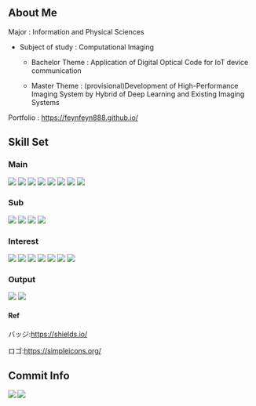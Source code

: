 ## About Me
Major : Information and Physical Sciences

- Subject of study : Computational Imaging

  - Bachelor Theme : Application of Digital Optical Code for IoT device communication

  - Master Theme : (provisional)Development of High-Performance Imaging System by Hybrid of Deep Learning and Existing Imaging Systems

Portfolio : https://feynfeyn888.github.io/

## Skill Set

### Main
<div>
    <img src="https://img.shields.io/badge/-Python-333.svg?logo=python&style=flat">
    <img src="https://img.shields.io/badge/-OpenCV-214263.svg?style=flat">
    <img src="https://img.shields.io/badge/-Raspberry%20Pi-C51A4A.svg?logo=raspberry-pi&style=flat">
    <img src="https://img.shields.io/badge/-Visual%20Studio%20Code-007ACC.svg?logo=visual-studio-code&style=flat">
    <img src="https://img.shields.io/badge/-Vim-019733.svg?logo=vim&style=flat">
    <img src="https://img.shields.io/badge/-GitHub-181717.svg?logo=github&style=flat">
    <img src="https://img.shields.io/badge/-Anaconda-214263.svg?logo=Anaconda&style=flat">
    <img src="https://img.shields.io/badge/-Jupyter-2F1711.svg?logo=jupyter&style=flat">
</div>

### Sub
<div>   
    <img src="https://img.shields.io/badge/-Django-092E20.svg?logo=django&style=flat">
    <img src="https://img.shields.io/badge/-Flask-000000.svg?logo=flask&style=flat">
    <img src="https://img.shields.io/badge/-Docker-123456.svg?logo=docker&style=flat">
    <img src="https://img.shields.io/badge/-GitLab-FCA121.svg?logo=GitLab&style=flat">
</div>   

### Interest
<div>
    <img src="https://img.shields.io/badge/-HTML5-333.svg?logo=html5&style=flat">
    <img src="https://img.shields.io/badge/-CSS3-1572B6.svg?logo=css3&style=flat">
    <img src="https://img.shields.io/badge/-Vue.js-214263.svg?logo=Vue.js&style=flat">
    <img src="https://img.shields.io/badge/-kubernetes-181888.svg?logo=kubernetes&style=flat">
    <img src="https://img.shields.io/badge/-Firebase-FF8222.svg?logo=Firebase&style=flat">
    <img src="https://img.shields.io/badge/-Slack API-4A154B.svg?logo=Slack&style=flat">
    <img src="https://img.shields.io/badge/-Azure-0089D6.svg?logo=MicrosoftAzure&style=flat">
    <!--<img src="https://img.shields.io/badge/-AWS-232F3E.svg?logo=Amazon AWS&style=flat">-->
</div>

### Output
<div>
    <img src="https://img.shields.io/badge/-Qiita-FFFFF.svg??style=social">
    <img src="https://img.shields.io/badge/-Atcoder-8B8B8B.svg??style=social">
</div>

#### Ref
バッジ:https://shields.io/

ロゴ:https://simpleicons.org/

## Commit Info
<!--
![GitHub Stats Card](https://github-readme-stats.vercel.app/api?username=feynfeyn888)
-->

<!--# Top Language detail
![Top Languages Card](https://github-readme-stats.vercel.app/api/top-langs/?username=feynfeyn888)
-->

<!--
![Top Languages Card (Compact layout)](https://github-readme-stats.vercel.app/api/top-langs/?username=feynfeyn888&layout=compact)
-->

<a href="https://github.com/anuraghazra/github-readme-stats">
  <img align="left" src="https://github-readme-stats.vercel.app/api?username=feynfeyn888&count_private=true&show_icons=true" />
</a>
<a href="https://github.com/anuraghazra/github-readme-stats">
  <img align="left" src="https://github-readme-stats.vercel.app/api/top-langs/?username=feynfeyn888" />
</a>
